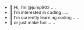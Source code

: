 - 👋 Hi, I’m @jump902 ....
- 👀 I’m interested in coding .....
- 🌱 I’m currently learning coding .....
- 🌱 or just make fun ......

<!---
jump902/jump902 is a ✨ special ✨ repository because its `README.md` (this file) appears on your GitHub profile.
You can click the Preview link to take a look at your changes.
--->
